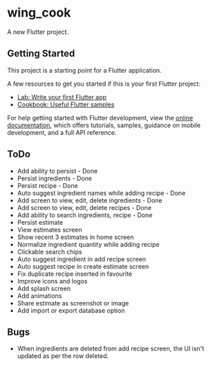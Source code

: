 # wing_cook

A new Flutter project.

## Getting Started

This project is a starting point for a Flutter application.

A few resources to get you started if this is your first Flutter project:

- [Lab: Write your first Flutter app](https://docs.flutter.dev/get-started/codelab)
- [Cookbook: Useful Flutter samples](https://docs.flutter.dev/cookbook)

For help getting started with Flutter development, view the
[online documentation](https://docs.flutter.dev/), which offers tutorials,
samples, guidance on mobile development, and a full API reference.

## ToDo

- Add ability to persist - Done
- Persist ingredients - Done
- Persist recipe - Done
- Auto suggest ingredient names while adding recipe - Done
- Add screen to view, edit, delete ingredients - Done
- Add screen to view, edit, delete recipes - Done
- Add ability to search ingredients, recipe - Done
- Persist estimate
- View estimates screen
- Show recent 3 estimates in home screen
- Normalize ingredient quantity while adding recipe
- Clickable search chips
- Auto suggest ingredient in add recipe screen
- Auto suggest recipe in create estimate screen
- Fix duplicate recipe inserted in favourite
- Improve icons and logos
- Add splash screen
- Add animations
- Share estimate as screenshot or image
- Add import or export database option


## Bugs

- When ingredients are deleted from add recipe screen, the UI isn't updated as per the row deleted.